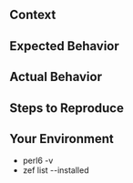 <!--- Provide a general summary of the issue in the Title above -->

## Context
<!--- Provide a more detailed introduction to the issue itself, and why you consider it to be a bug -->

## Expected Behavior
<!--- Tell us what should happen -->

## Actual Behavior
<!--- Tell us what happens instead -->

## Steps to Reproduce
<!--- Provide a unambiguous set of steps to reproduce this bug. -->
<!--- Please use the --debug flag: e.g. `zef --debug ...` -->

## Your Environment
<!--- Show the output from the following commands to tell us more about your environment -->
* perl6 -v
* zef list --installed
